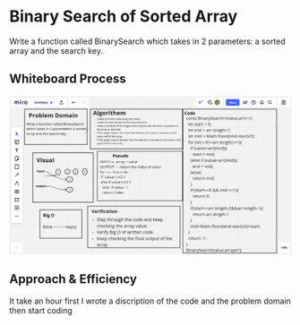 # Binary Search of Sorted Array

Write a function called BinarySearch which takes in 2 parameters: a sorted array and the search key.

## Whiteboard Process

![array-binary-search](./z.png)

## Approach & Efficiency

It take an hour first I wrote a discription of the code and the problem domain then start coding
